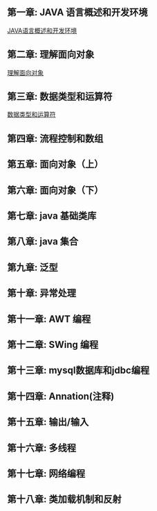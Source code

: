 ## 第一章: JAVA 语言概述和开发环境 
[JAVA语言概述和开发环境](01.JAVA语言概述和开发环境.md)      
## 第二章: 理解面向对象  
[理解面向对象](02.理解面向对象.md)    
## 第三章: 数据类型和运算符  
[数据类型和运算符](03.数据类型和运算符.md)   
## 第四章: 流程控制和数组
## 第五章: 面向对象（上）
## 第六章: 面向对象（下）
## 第七章: java 基础类库
## 第八章: java 集合
## 第九章: 泛型
## 第十章: 异常处理
## 第十一章: AWT 编程
## 第十二章: SWing 编程
## 第十三章: mysql数据库和jdbc编程
## 第十四章: Annation(注释)
## 第十五章: 输出/输入
## 第十六章: 多线程
## 第十七章: 网络编程
## 第十八章: 类加载机制和反射

